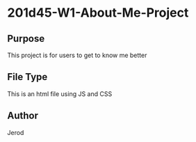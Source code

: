 # 201d45-W1-About-Me-Project
<h2>Purpose
</h2>

This project is for users to get to know me better

<h2>File Type</h2>

  This is an html file using JS and CSS

<h2>Author</h2>
    Jerod